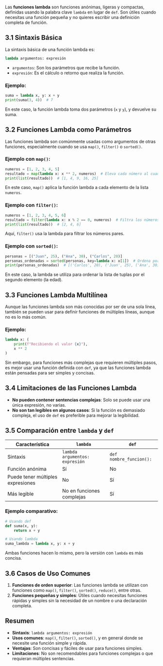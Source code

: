 
Las **funciones lambda** son funciones anónimas, ligeras y compactas, definidas usando la palabra clave `lambda` en lugar de `def`. Son útiles cuando necesitas una función pequeña y no quieres escribir una definición completa de función.

## 3.1 Sintaxis Básica

La sintaxis básica de una función lambda es:

```python
lambda argumentos: expresión
```

- `argumentos`: Son los parámetros que recibe la función.
- `expresión`: Es el cálculo o retorno que realiza la función.

### Ejemplo:

```python
suma = lambda x, y: x + y
print(suma(3, 4))  # 7
```

En este caso, la función lambda toma dos parámetros (`x` y `y`), y devuelve su suma.

## 3.2 Funciones Lambda como Parámetros

Las funciones lambda son comúnmente usadas como argumentos de otras funciones, especialmente cuando se usa `map()`, `filter()` o `sorted()`.

### Ejemplo con `map()`:

```python
numeros = [1, 2, 3, 4, 5]
resultado = map(lambda x: x ** 2, numeros)  # Eleva cada número al cuadrado
print(list(resultado))  # [1, 4, 9, 16, 25]
```

En este caso, `map()` aplica la función lambda a cada elemento de la lista `numeros`.

### Ejemplo con `filter()`:

```python
numeros = [1, 2, 3, 4, 5, 6]
resultado = filter(lambda x: x % 2 == 0, numeros)  # Filtra los números pares
print(list(resultado))  # [2, 4, 6]
```

Aquí, `filter()` usa la lambda para filtrar los números pares.

### Ejemplo con `sorted()`:

```python
personas = [("Juan", 25), ("Ana", 30), ("Carlos", 20)]
personas_ordenadas = sorted(personas, key=lambda x: x[1])  # Ordena por edad
print(personas_ordenadas)  # [('Carlos', 20), ('Juan', 25), ('Ana', 30)]
```

En este caso, la lambda se utiliza para ordenar la lista de tuplas por el segundo elemento (la edad).

## 3.3 Funciones Lambda Multilínea

Aunque las funciones lambda son más conocidas por ser de una sola línea, también se pueden usar para definir funciones de múltiples líneas, aunque no es lo más común.

### Ejemplo:

```python
lambda x: (
    print(f"Recibiendo el valor {x}"), 
    x ** 2
)
```

Sin embargo, para funciones más complejas que requieren múltiples pasos, es mejor usar una función definida con `def`, ya que las funciones lambda están pensadas para ser simples y concisas.

## 3.4 Limitaciones de las Funciones Lambda

- **No pueden contener sentencias complejas**: Solo se puede usar una única expresión, no varias.
- **No son tan legibles en algunos casos**: Si la función es demasiado compleja, el uso de `def` es preferible para mejorar la legibilidad.

## 3.5 Comparación entre `lambda` y `def`

| Característica               | `lambda`                         | `def`                          |
|------------------------------|----------------------------------|--------------------------------|
| Sintaxis                     | `lambda argumentos: expresión`   | `def nombre_funcion():`        |
| Función anónima               | Sí                               | No                             |
| Puede tener múltiples expresiones | No                             | Sí                             |
| Más legible                   | No en funciones complejas       | Sí                             |

### Ejemplo comparativo:

```python
# Usando def
def suma(x, y):
    return x + y

# Usando lambda
suma_lambda = lambda x, y: x + y
```

Ambas funciones hacen lo mismo, pero la versión con `lambda` es más concisa.

## 3.6 Casos de Uso Comunes

1. **Funciones de orden superior**: Las funciones lambda se utilizan con funciones como `map()`, `filter()`, `sorted()`, `reduce()`, entre otras.
2. **Funciones pequeñas y simples**: Útiles cuando necesitas funciones rápidas y simples sin la necesidad de un nombre o una declaración completa.

## Resumen

- **Sintaxis**: `lambda argumentos: expresión`
- **Usos comunes**: `map()`, `filter()`, `sorted()`, y en general donde se necesite una función simple y rápida.
- **Ventajas**: Son concisas y fáciles de usar para funciones simples.
- **Limitaciones**: No son recomendables para funciones complejas o que requieran múltiples sentencias.

